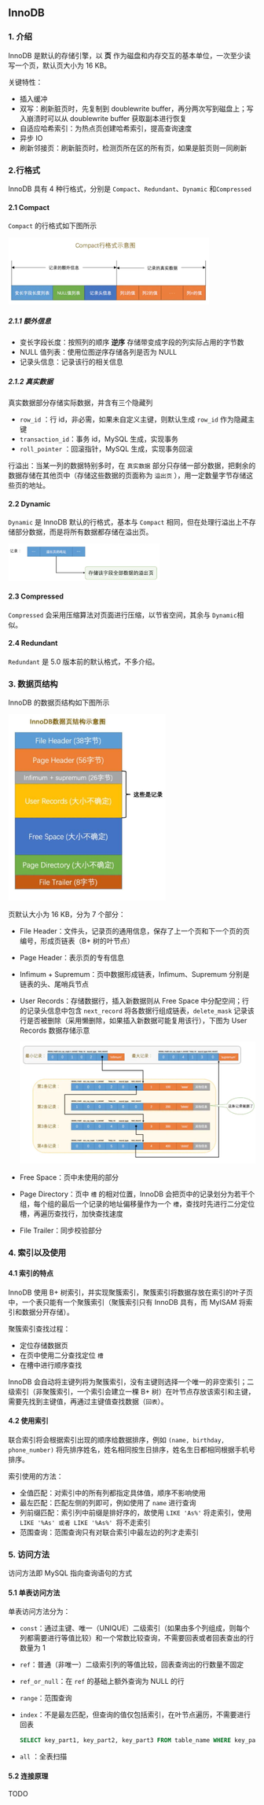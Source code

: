 ## InnoDB

### 1. 介绍

InnoDB 是默认的存储引擎，以 **页** 作为磁盘和内存交互的基本单位，一次至少读写一个页，默认页大小为 16 KB。

关键特性：

- 插入缓冲
- 双写：刷新脏页时，先复制到 doublewrite buffer，再分两次写到磁盘上；写入崩溃时可以从 doublewrite buffer 获取副本进行恢复
- 自适应哈希索引：为热点页创建哈希索引，提高查询速度
- 异步 IO
- 刷新邻接页：刷新脏页时，检测页所在区的所有页，如果是脏页则一同刷新



### 2.行格式

InnoDB 具有 4 种行格式，分别是 `Compact`、`Redundant`、`Dynamic` 和`Compressed`

#### 2.1 Compact

`Compact` 的行格式如下图所示

<img src="img/compact行格式.jpg" style="zoom:40%">

##### 2.1.1 额外信息

- 变长字段长度：按照列的顺序 **逆序** 存储带变成字段的列实际占用的字节数
- NULL 值列表：使用位图逆序存储各列是否为 NULL
- 记录头信息：记录该行的相关信息

##### 2.1.2 真实数据

真实数据部分存储实际数据，并含有三个隐藏列

- `row_id` ：行 id，非必需，如果未自定义主键，则默认生成 `row_id` 作为隐藏主键
- `transaction_id`：事务 id，MySQL 生成，实现事务
- `roll_pointer` ：回滚指针，MySQL 生成，实现事务回滚 

行溢出：当某一列的数据特别多时，在 `真实数据` 部分只存储一部分数据，把剩余的数据存储在其他页中（存储这些数据的页面称为 `溢出页` ），用一定数量字节存储这些页的地址。

#### 2.2 Dynamic

`Dynamic` 是 InnoDB 默认的行格式，基本与 `Compact` 相同，但在处理行溢出上不存储部分数据，而是将所有数据都存储在溢出页。

<img src="img/dynamic行溢出.jpg" style="zoom:30%"> 

#### 2.3 Compressed

`Compressed` 会采用压缩算法对页面进行压缩，以节省空间，其余与 `Dynamic`相似。

#### 2.4 Redundant

`Redundant` 是 5.0 版本前的默认格式，不多介绍。



### 3. 数据页结构

InnoDB 的数据页结构如下图所示

<img src="img/innodb数据页结构图.jpg" style="zoom:70%" >

页默认大小为 16 KB，分为 7 个部分：

- File Header：文件头，记录页的通用信息，保存了上一个页和下一个页的页编号，形成页链表（B+ 树的叶节点）

- Page Header：表示页的专有信息

- Infimum + Supremum：页中数据形成链表，Infimum、Supremum 分别是链表的头、尾哨兵节点

- User Records：存储数据行，插入新数据则从 Free Space 中分配空间；行的记录头信息中包含 `next_record` 将各数据行组成链表，`delete_mask` 记录该行是否被删除（采用懒删除，如果插入新数据可能复用该行），下图为 User Records 数据存储示意

  <img src="img/页中数据示意.jpg" style="zoom:50%">

- Free Space：页中未使用的部分

- Page Directory：页中 `槽` 的相对位置，InnoDB 会把页中的记录划分为若干个组，每个组的最后一个记录的地址偏移量作为一个 `槽`，查找时先进行二分定位槽，再遍历查找行，加快查找速度

- File Trailer：同步校验部分



### 4. 索引以及使用

#### 4.1  索引的特点

InnoDB 使用 B+ 树索引，并实现聚簇索引，聚簇索引将数据存放在索引的叶子页中，一个表只能有一个聚簇索引（聚簇索引只有 InnoDB 具有，而 MyISAM 将索引和数据分开存储）。

聚簇索引查找过程：

- 定位存储数据页
- 在页中使用二分查找定位 `槽`
- 在槽中进行顺序查找

InnoDB 会自动将主键列将为聚簇索引，没有主键则选择一个唯一的非空索引；二级索引（非聚簇索引，一个索引会建立一棵 B+ 树）在叶节点存放该索引和主键，需要先找到主键值，再通过主键值查找数据（`回表`）。

#### 4.2 使用索引

联合索引将会根据索引出现的顺序给数据排序，例如 `(name, birthday, phone_number)` 将先排序姓名，姓名相同按生日排序，姓名生日都相同根据手机号排序。

索引使用的方法：

- 全值匹配：对索引中的所有列都指定具体值，顺序不影响使用
- 最左匹配：匹配左侧的列即可，例如使用了 `name` 进行查询
- 列前缀匹配：索引列中前缀是排好序的，故使用 `LIKE 'As%'` 将走索引，使用 `LIKE '%As' 或者 LIKE '%As%' `将不走索引
- 范围查询：范围查询只有对联合索引中最左边的列才走索引



### 5. 访问方法

访问方法即 MySQL 指向查询语句的方式

#### 5.1 单表访问方法

单表访问方法分为：

- `const`：通过主键、唯一（UNIQUE）二级索引（如果由多个列组成，则每个列都需要进行等值比较）和一个常数比较查询，不需要回表或者回表查出的行数量为 1

- `ref`：普通（非唯一）二级索引列的等值比较，回表查询出的行数量不固定

- `ref_or_null`：在 `ref` 的基础上额外查询为 NULL 的行

- `range`：范围查询

- `index`：不是最左匹配，但查询的值仅包括索引，在叶节点遍历，不需要进行回表

  ``` sql
  SELECT key_part1, key_part2, key_part3 FROM table_name WHERE key_part2 = 'abc';
  ```

- `all` ：全表扫描

#### 5.2 连接原理

TODO 

